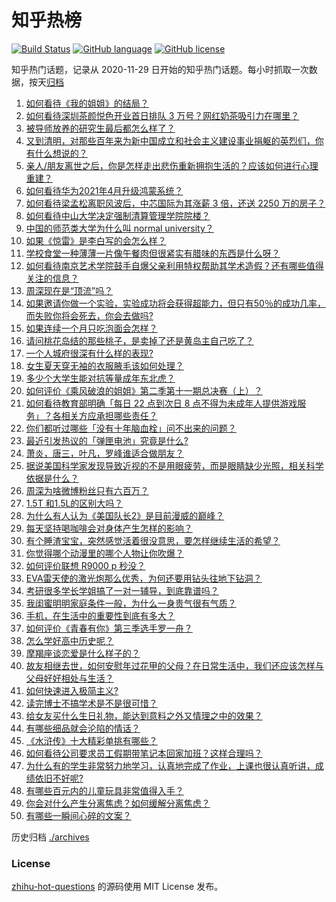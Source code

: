 # 知乎热榜
[![Build Status](https://github.com/ToWeLong/zhihu-hot-questions/workflows/CI/badge.svg)](https://github.com/ToWeLong/zhihu-hot-questions/actions)
[![GitHub language](https://img.shields.io/badge/language-golang-orange.svg)](https://golang.org/)
[![GitHub license](https://img.shields.io/github/license/ToWeLong/zhihu-hot-questions)](https://github.com/ToWeLong/zhihu-hot-questions/blob/main/LICENSE)

知乎热门话题，记录从 2020-11-29 日开始的知乎热门话题。每小时抓取一次数据，按天[归档](./archives)

<!-- BEGIN -->

1. [如何看待《我的姐姐》的结局？](https://www.zhihu.com/question/452608986)
1. [如何看待深圳茶颜悦色开业首日排队 3 万号？网红奶茶吸引力在哪里？](https://www.zhihu.com/question/452566643)
1. [被导师放养的研究生最后都怎么样了？](https://www.zhihu.com/question/335858390)
1. [又到清明，对那些百年来为新中国成立和社会主义建设事业捐躯的英烈们，你有什么想说的？](https://www.zhihu.com/question/452024300)
1. [亲人/朋友离世之后，你是怎样走出悲伤重新拥抱生活的？应该如何进行心理重建？](https://www.zhihu.com/question/452503078)
1. [如何看待华为2021年4月升级鸿蒙系统？](https://www.zhihu.com/question/445803392)
1. [如何看待梁孟松离职风波后，中芯国际为其涨薪 3 倍，还送 2250 万的房子？](https://www.zhihu.com/question/452537618)
1. [如何看待中山大学决定强制清算管理学院院楼？](https://www.zhihu.com/question/452521405)
1. [中国的师范类大学为什么叫 normal  university？](https://www.zhihu.com/question/451851883)
1. [如果《惊雷》是李白写的会怎么样？](https://www.zhihu.com/question/452404504)
1. [学校食堂一种薄薄一片像午餐肉但很紧实有腊味的东西是什么呀？](https://www.zhihu.com/question/451970604)
1. [如何看待南京艺术学院鼓手自爆父亲利用特权帮助其学术造假？还有哪些值得关注的信息？](https://www.zhihu.com/question/452585779)
1. [周深现在是“顶流”吗？](https://www.zhihu.com/question/452428512)
1. [如果邀请你做一个实验，实验成功将会获得超能力，但只有50％的成功几率，而失败你将会死去，你会去做吗?](https://www.zhihu.com/question/452207305)
1. [如果连续一个月只吃泡面会怎样？](https://www.zhihu.com/question/308078492)
1. [请问桃花岛结的那些桃子，是卖掉了还是黄岛主自己吃了？](https://www.zhihu.com/question/450314181)
1. [一个人城府很深有什么样的表现?](https://www.zhihu.com/question/30478446)
1. [女生夏天穿无袖的衣服腋毛该如何处理？](https://www.zhihu.com/question/49147353)
1. [多少个大学生能对抗等量成年东北虎？](https://www.zhihu.com/question/452618798)
1. [如何评价《乘风破浪的姐姐》第二季第十一期总决赛（上）？](https://www.zhihu.com/question/452521806)
1. [如何看待教育部明确「每日 22 点到次日 8 点不得为未成年人提供游戏服务」？各相关方应承担哪些责任？](https://www.zhihu.com/question/452535429)
1. [你们都听过哪些「没有十年脑血栓」问不出来的问题？](https://www.zhihu.com/question/429719611)
1. [最近引发热议的「弹匣电池」究竟是什么?](https://www.zhihu.com/question/452547311)
1. [萧炎，唐三，叶凡，罗峰谁适合做朋友？](https://www.zhihu.com/question/450151064)
1. [据说美国科学家发现导致近视的不是用眼疲劳，而是眼睛缺少光照，相关科学依据是什么？](https://www.zhihu.com/question/46868950)
1. [周深为啥微博粉丝只有六百万？](https://www.zhihu.com/question/452141184)
1. [1.5T 和1.5L的区别大吗？](https://www.zhihu.com/question/316748405)
1. [为什么有人认为《美国队长2》是目前漫威的巅峰？](https://www.zhihu.com/question/36321171)
1. [每天坚持喝咖啡会对身体产生怎样的影响？](https://www.zhihu.com/question/20779335)
1. [有个睡渣宝宝，突然感觉活着很没意思，要怎样继续生活的希望？](https://www.zhihu.com/question/429845889)
1. [你觉得哪个动漫里的哪个人物让你吹爆？](https://www.zhihu.com/question/355103506)
1. [如何评价联想 R9000 p 秒没？](https://www.zhihu.com/question/452127654)
1. [EVA雷天使的激光炮那么优秀，为何还要用钻头往地下钻洞？](https://www.zhihu.com/question/442664493)
1. [考研很多学长学姐搞了一对一辅导，到底靠谱吗？](https://www.zhihu.com/question/328548803)
1. [我闺蜜明明家庭条件一般，为什么一身贵气很有气质？](https://www.zhihu.com/question/443949923)
1. [手机，在生活中的重要性到底有多大？](https://www.zhihu.com/question/452589093)
1. [如何评价《青春有你》第三季选手罗一舟？](https://www.zhihu.com/question/448926831)
1. [怎么学好高中历史呢？](https://www.zhihu.com/question/339866482)
1. [摩羯座谈恋爱是什么样子的？](https://www.zhihu.com/question/452356824)
1. [故友相继去世，如何安慰年过花甲的父母？在日常生活中，我们还应该怎样与父母好好相处与生活？](https://www.zhihu.com/question/452031754)
1. [如何快速进入极简主义?](https://www.zhihu.com/question/452051973)
1. [读完博士不搞学术是不是很可惜？](https://www.zhihu.com/question/357080940)
1. [给女友买什么生日礼物，能达到意料之外又情理之中的效果？](https://www.zhihu.com/question/452425593)
1. [有哪些细品就会沦陷的情话？](https://www.zhihu.com/question/428175362)
1. [《水浒传》十大精彩单挑有哪些？](https://www.zhihu.com/question/303804588)
1. [如何看待公司要求员工假期带笔记本回家加班？这样合理吗？](https://www.zhihu.com/question/452528703)
1. [为什么有的学生非常努力地学习，认真地完成了作业，上课也很认真听讲，成绩依旧不好呢?](https://www.zhihu.com/question/319972649)
1. [有哪些百元内的儿童玩具非常值得入手？](https://www.zhihu.com/question/351774838)
1. [你会对什么产生分离焦虑？如何缓解分离焦虑？](https://www.zhihu.com/question/452475463)
1. [有哪些一瞬间心碎的文案？](https://www.zhihu.com/question/446133693)

<!-- END -->

历史归档 [./archives](./archives)


### License
[zhihu-hot-questions](https://github.com/towelong/zhihu-hot-questions) 的源码使用 MIT License 发布。